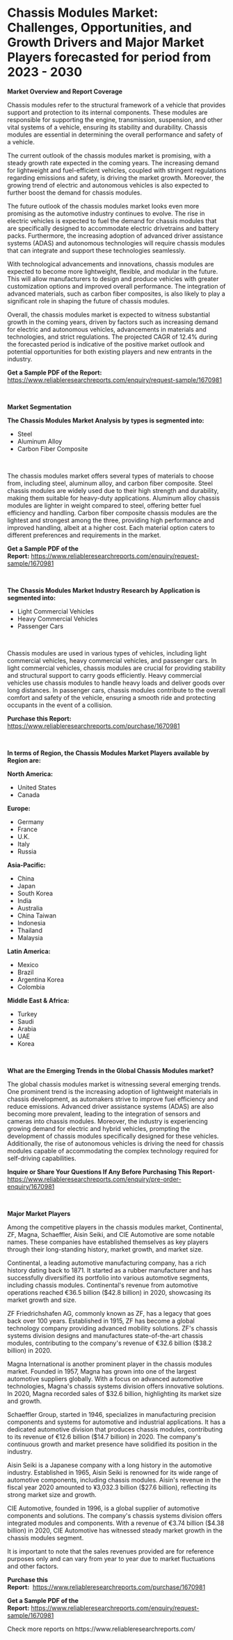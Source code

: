 <p><h1>Chassis Modules Market: Challenges, Opportunities, and Growth Drivers and Major Market Players forecasted for period from 2023 - 2030</h1></p><p><strong>Market Overview and Report Coverage</strong></p>
<p><p>Chassis modules refer to the structural framework of a vehicle that provides support and protection to its internal components. These modules are responsible for supporting the engine, transmission, suspension, and other vital systems of a vehicle, ensuring its stability and durability. Chassis modules are essential in determining the overall performance and safety of a vehicle.</p><p>The current outlook of the chassis modules market is promising, with a steady growth rate expected in the coming years. The increasing demand for lightweight and fuel-efficient vehicles, coupled with stringent regulations regarding emissions and safety, is driving the market growth. Moreover, the growing trend of electric and autonomous vehicles is also expected to further boost the demand for chassis modules.</p><p>The future outlook of the chassis modules market looks even more promising as the automotive industry continues to evolve. The rise in electric vehicles is expected to fuel the demand for chassis modules that are specifically designed to accommodate electric drivetrains and battery packs. Furthermore, the increasing adoption of advanced driver assistance systems (ADAS) and autonomous technologies will require chassis modules that can integrate and support these technologies seamlessly.</p><p>With technological advancements and innovations, chassis modules are expected to become more lightweight, flexible, and modular in the future. This will allow manufacturers to design and produce vehicles with greater customization options and improved overall performance. The integration of advanced materials, such as carbon fiber composites, is also likely to play a significant role in shaping the future of chassis modules.</p><p>Overall, the chassis modules market is expected to witness substantial growth in the coming years, driven by factors such as increasing demand for electric and autonomous vehicles, advancements in materials and technologies, and strict regulations. The projected CAGR of 12.4% during the forecasted period is indicative of the positive market outlook and potential opportunities for both existing players and new entrants in the industry.</p></p>
<p><strong>Get a Sample PDF of the Report:</strong> <a href="https://www.reliableresearchreports.com/enquiry/request-sample/1670981">https://www.reliableresearchreports.com/enquiry/request-sample/1670981</a></p>
<p>&nbsp;</p>
<p><strong>Market Segmentation</strong></p>
<p><strong>The Chassis Modules Market Analysis by types is segmented into:</strong></p>
<p><ul><li>Steel</li><li>Aluminum Alloy</li><li>Carbon Fiber Composite</li></ul></p>
<p>&nbsp;</p>
<p><p>The chassis modules market offers several types of materials to choose from, including steel, aluminum alloy, and carbon fiber composite. Steel chassis modules are widely used due to their high strength and durability, making them suitable for heavy-duty applications. Aluminum alloy chassis modules are lighter in weight compared to steel, offering better fuel efficiency and handling. Carbon fiber composite chassis modules are the lightest and strongest among the three, providing high performance and improved handling, albeit at a higher cost. Each material option caters to different preferences and requirements in the market.</p></p>
<p><strong>Get a Sample PDF of the Report:</strong>&nbsp;<a href="https://www.reliableresearchreports.com/enquiry/request-sample/1670981">https://www.reliableresearchreports.com/enquiry/request-sample/1670981</a></p>
<p>&nbsp;</p>
<p><strong>The Chassis Modules Market Industry Research by Application is segmented into:</strong></p>
<p><ul><li>Light Commercial Vehicles</li><li>Heavy Commercial Vehicles</li><li>Passenger Cars</li></ul></p>
<p>&nbsp;</p>
<p><p>Chassis modules are used in various types of vehicles, including light commercial vehicles, heavy commercial vehicles, and passenger cars. In light commercial vehicles, chassis modules are crucial for providing stability and structural support to carry goods efficiently. Heavy commercial vehicles use chassis modules to handle heavy loads and deliver goods over long distances. In passenger cars, chassis modules contribute to the overall comfort and safety of the vehicle, ensuring a smooth ride and protecting occupants in the event of a collision.</p></p>
<p><strong>Purchase this Report:</strong>&nbsp; <a href="https://www.reliableresearchreports.com/purchase/1670981">https://www.reliableresearchreports.com/purchase/1670981</a></p>
<p>&nbsp;</p>
<p><strong>In terms of Region, the Chassis Modules Market Players available by Region are:</strong></p>
<p>
    <p> <strong> North America: </strong>
        <ul>
            <li>United States</li>
            <li>Canada</li>
        </ul>
        </p> 
    <p> <strong> Europe: </strong>
        <ul>
            <li>Germany</li>
            <li>France</li>
            <li>U.K.</li>
            <li>Italy</li>
            <li>Russia</li>
        </ul>
        </p> 
    <p> <strong> Asia-Pacific: </strong>
        <ul>
            <li>China</li>
            <li>Japan</li>
            <li>South Korea</li>
            <li>India</li>
            <li>Australia</li>
            <li>China Taiwan</li>
            <li>Indonesia</li>
            <li>Thailand</li>
            <li>Malaysia</li>
        </ul>
        </p> 
    <p> <strong> Latin America: </strong>
        <ul>
            <li>Mexico</li>
            <li>Brazil</li>
            <li>Argentina Korea</li>
            <li>Colombia</li>
        </ul>
        </p> 
    <p> <strong> Middle East & Africa: </strong>
        <ul>
            <li>Turkey</li>
            <li>Saudi</li>
            <li>Arabia</li>
            <li>UAE</li>
            <li>Korea</li>
        </ul>
    </p>
    </p>
<p>&nbsp;</p>
<p><strong>What are the Emerging Trends in the Global Chassis Modules market?</strong></p>
<p><p>The global chassis modules market is witnessing several emerging trends. One prominent trend is the increasing adoption of lightweight materials in chassis development, as automakers strive to improve fuel efficiency and reduce emissions. Advanced driver assistance systems (ADAS) are also becoming more prevalent, leading to the integration of sensors and cameras into chassis modules. Moreover, the industry is experiencing growing demand for electric and hybrid vehicles, prompting the development of chassis modules specifically designed for these vehicles. Additionally, the rise of autonomous vehicles is driving the need for chassis modules capable of accommodating the complex technology required for self-driving capabilities.</p></p>
<p><strong>Inquire or Share Your Questions If Any Before Purchasing This Report</strong>- <a href="https://www.reliableresearchreports.com/enquiry/pre-order-enquiry/1670981">https://www.reliableresearchreports.com/enquiry/pre-order-enquiry/1670981</a></p>
<p>&nbsp;</p>
<p><strong>Major Market Players</strong></p>
<p><p>Among the competitive players in the chassis modules market, Continental, ZF, Magna, Schaeffler, Aisin Seiki, and CIE Automotive are some notable names. These companies have established themselves as key players through their long-standing history, market growth, and market size.</p><p>Continental, a leading automotive manufacturing company, has a rich history dating back to 1871. It started as a rubber manufacturer and has successfully diversified its portfolio into various automotive segments, including chassis modules. Continental's revenue from automotive operations reached €36.5 billion ($42.8 billion) in 2020, showcasing its market growth and size.</p><p>ZF Friedrichshafen AG, commonly known as ZF, has a legacy that goes back over 100 years. Established in 1915, ZF has become a global technology company providing advanced mobility solutions. ZF's chassis systems division designs and manufactures state-of-the-art chassis modules, contributing to the company's revenue of €32.6 billion ($38.2 billion) in 2020.</p><p>Magna International is another prominent player in the chassis modules market. Founded in 1957, Magna has grown into one of the largest automotive suppliers globally. With a focus on advanced automotive technologies, Magna's chassis systems division offers innovative solutions. In 2020, Magna recorded sales of $32.6 billion, highlighting its market size and growth.</p><p>Schaeffler Group, started in 1946, specializes in manufacturing precision components and systems for automotive and industrial applications. It has a dedicated automotive division that produces chassis modules, contributing to its revenue of €12.6 billion ($14.7 billion) in 2020. The company's continuous growth and market presence have solidified its position in the industry.</p><p>Aisin Seiki is a Japanese company with a long history in the automotive industry. Established in 1965, Aisin Seiki is renowned for its wide range of automotive components, including chassis modules. Aisin's revenue in the fiscal year 2020 amounted to ¥3,032.3 billion ($27.6 billion), reflecting its strong market size and growth.</p><p>CIE Automotive, founded in 1996, is a global supplier of automotive components and solutions. The company's chassis systems division offers integrated modules and components. With a revenue of €3.74 billion ($4.38 billion) in 2020, CIE Automotive has witnessed steady market growth in the chassis modules segment.</p><p>It is important to note that the sales revenues provided are for reference purposes only and can vary from year to year due to market fluctuations and other factors.</p></p>
<p><strong>Purchase this Report:</strong>&nbsp;&nbsp;<a href="https://www.reliableresearchreports.com/purchase/1670981">https://www.reliableresearchreports.com/purchase/1670981</a></p>
<p></p>
<p><strong>Get a Sample PDF of the Report:</strong>&nbsp;<a href="https://www.reliableresearchreports.com/enquiry/request-sample/1670981">https://www.reliableresearchreports.com/enquiry/request-sample/1670981</a></p>
<p>Check more reports on https://www.reliableresearchreports.com/</p>